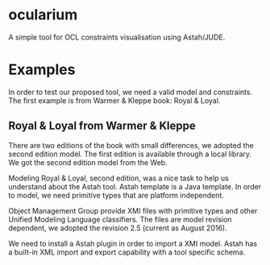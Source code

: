 # ocularium
A simple tool for OCL constraints visualisation using Astah/JUDE.

# Examples

In order to test our proposed tool, we need a valid model and constraints. 
The first example is from Warmer & Kleppe book: Royal & Loyal.

## Royal & Loyal from Warmer & Kleppe

There are two editions of the book with small differences, we adopted the second edition model.
The first edition is available through a local library. We got the second edition model from the Web.

Modeling Royal & Loyal, second edition, was a nice task to help us understand about the Astah tool.
Astah template is a Java template. In order to model, we need primitive types that are platform independent.

Object Management Group provide XMI files with primitive types and other Unified Modeling Language classifiers.
The files are model revision dependent, we adopted the revision 2.5 (current as August 2016).

We need to install a Astah plugin in order to import a XMI model. Astah has a built-in XML import and export capability with a tool specific schema.


